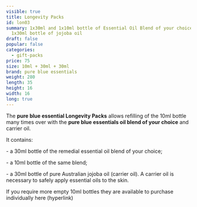 ```yaml
---
visible: true
title: Longevity Packs
id: lon03
summary: 1x30ml and 1x10ml bottle of Essential Oil Blend of your choice, plus
  1x30ml bottle of jojoba oil
draft: false
popular: false
categories:
  - gift-packs
price: 75
size: 10ml + 30ml + 30ml
brand: pure blue essentials
weight: 280
length: 35
height: 16
width: 16
long: true
---
```

The **pure blue essential Longevity Packs** allows refilling of the 10ml bottle many times over with the **pure blue essentials oil blend of your choice** and carrier oil. 

It contains:

\- a 30ml bottle of the remedial essential oil blend of your choice;

\- a 10ml bottle of the same blend;

\- a 30ml bottle of pure Australian jojoba oil (carrier oil). A carrier oil is necessary to safely apply essential oils to the skin.

If you require more empty 10ml bottles they are available to purchase individually here (hyperlink)